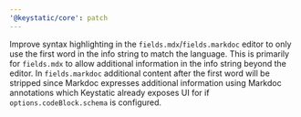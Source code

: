 ```yaml
---
'@keystatic/core': patch
---
```


Improve syntax highlighting in the `fields.mdx`/`fields.markdoc` editor to only use the first word in the info string to match the language. This is primarily for `fields.mdx` to allow additional information in the info string beyond the editor. In `fields.markdoc` additional content after the first word will be stripped since Markdoc expresses additional information using Markdoc annotations which Keystatic already exposes UI for if `options.codeBlock.schema` is configured.
